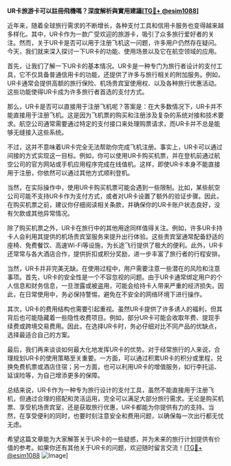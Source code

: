 **UR卡旅游卡可以註冊飛機嗎？深度解析與實用建議[[TG💪+ @esim1088](https://t.me/s/esim1088)]**

近年来，随着全球旅行需求的不断增长，各种支付工具和信用卡服务也变得越来越多样化。其中，UR卡作为一款广受欢迎的旅游卡，吸引了众多旅行爱好者的关注。然而，关于UR卡是否可以用于注册飞机这一问题，许多用户仍然存在疑问。今天，我们就来深入探讨一下UR卡的功能、使用场景以及它在航空领域的应用。

首先，让我们了解一下UR卡的基本情况。UR卡是一种专门为旅行者设计的支付工具，它不仅具备普通信用卡的功能，还提供了许多与旅行相关的附加服务。例如，UR卡通常会提供高额的旅行保险、机场贵宾室使用权、以及各种旅行优惠活动。这些功能使得UR卡成为许多旅行者首选的支付方式。

那么，UR卡是否可以直接用于注册飞机呢？答案是：在大多数情况下，UR卡并不能直接用于注册飞机。这是因为飞机票的购买和注册涉及复杂的系统对接和技术要求。航空公司通常需要通过特定的支付接口来处理购票请求，而UR卡并不总是能够无缝接入这些系统。

不过，这并不意味着UR卡完全无法帮助你完成飞机注册。事实上，UR卡可以通过间接的方式实现这一目标。例如，你可以使用UR卡购买机票，并在登机前通过航空公司的官方网站或手机应用程序完成在线值机。这样，即使UR卡本身不能直接用于注册，你依然可以通过其他方式顺利登机。

当然，在实际操作中，使用UR卡购买机票可能会遇到一些限制。比如，某些航空公司可能不支持UR卡作为支付方式，或者对UR卡设置了额外的验证步骤。因此，在购买机票之前，建议你仔细阅读相关条款，并确保你的UR卡账户状态良好，没有欠款或其他异常情况。

除了购买机票之外，UR卡在旅行中的其他用途同样值得关注。例如，许多UR卡持卡人会利用其提供的机场贵宾室服务来提升出行体验。这些贵宾室通常配备舒适的座椅、免费餐饮、高速Wi-Fi等设施，为长途飞行提供了极大的便利。此外，UR卡还常常与各大酒店合作，提供折扣或积分奖励，进一步丰富了旅行者的行程安排。

当然，UR卡并非完美无缺。在使用过程中，用户需要注意一些潜在的风险和注意事项。首先，UR卡的安全性是一个不容忽视的问题。由于UR卡通常绑定用户的个人信息和财务信息，一旦泄露或被盗用，可能会给持卡人带来严重的经济损失。因此，在日常使用中，务必保持警惕，避免在不安全的网络环境下进行操作。

其次，UR卡的费用结构也需要引起重视。虽然UR卡提供了许多诱人的福利，但其背后也可能隐藏着一些隐性收费项目。例如，部分UR卡可能会收取年费、提现手续费或跨境交易费用。因此，在选择UR卡时，务必仔细对比不同产品的优缺点，选择最适合自己的方案。

最后，我们再来谈谈如何最大化地发挥UR卡的优势。对于经常旅行的人来说，合理规划UR卡的使用策略至关重要。一方面，可以通过积累UR卡的积分或里程，兑换免费机票或酒店住宿；另一方面，也可以利用UR卡的增值服务，如行李托运、延误险等，为自己增添更多的保障。

总结来说，UR卡作为一种专为旅行设计的支付工具，虽然不能直接用于注册飞机，但通过合理的搭配和灵活运用，完全可以满足大部分旅行需求。无论是购买机票、享受机场贵宾室，还是获取旅行优惠，UR卡都能为你提供有力的支持。当然，在享受便利的同时，也要时刻注意安全和费用问题，以确保每一次出行都无忧无虑。

希望这篇文章能为大家解答关于UR卡的一些疑惑，并为未来的旅行计划提供有价值的参考。如果你还有其他关于UR卡的问题，欢迎随时留言交流！[[TG💪+ @esim1088](https://t.me/s/esim1088) ![Image](https://i.postimg.cc/4NQfJmqS/Snipaste-2025-05-13-00-14-12.png)]